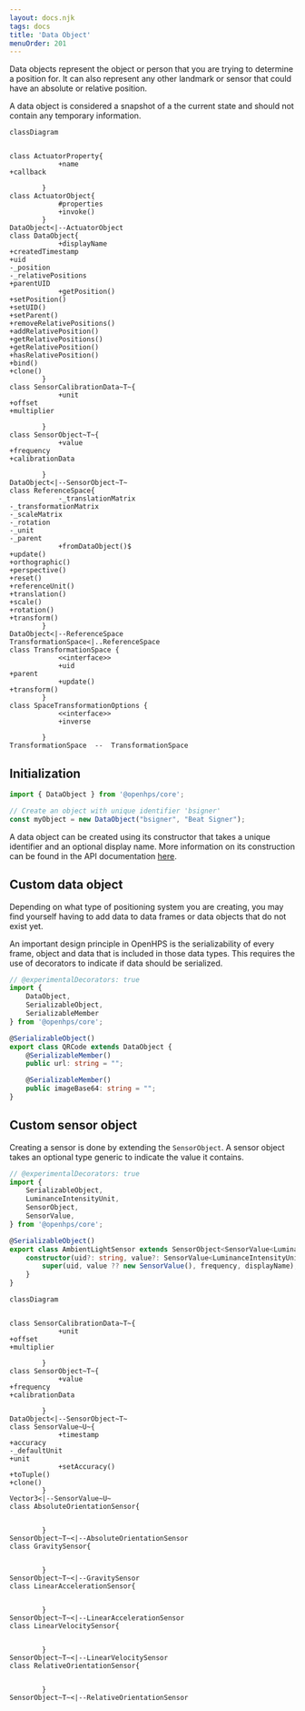 ```yaml
---
layout: docs.njk
tags: docs
title: 'Data Object'
menuOrder: 201
---
```

Data objects represent the object or person that you are trying to determine a position for. It can also represent
any other landmark or sensor that could have an absolute or relative position.

A data object is considered a snapshot of a the current state and should not contain any temporary information.

```mermaid
classDiagram


class ActuatorProperty{
            +name
+callback
            
        }
class ActuatorObject{
            #properties
            +invoke()
        }
DataObject<|--ActuatorObject
class DataObject{
            +displayName
+createdTimestamp
+uid
-_position
-_relativePositions
+parentUID
            +getPosition()
+setPosition()
+setUID()
+setParent()
+removeRelativePositions()
+addRelativePosition()
+getRelativePositions()
+getRelativePosition()
+hasRelativePosition()
+bind()
+clone()
        }
class SensorCalibrationData~T~{
            +unit
+offset
+multiplier
            
        }
class SensorObject~T~{
            +value
+frequency
+calibrationData
            
        }
DataObject<|--SensorObject~T~
class ReferenceSpace{
            -_translationMatrix
-_transformationMatrix
-_scaleMatrix
-_rotation
-_unit
-_parent
            +fromDataObject()$
+update()
+orthographic()
+perspective()
+reset()
+referenceUnit()
+translation()
+scale()
+rotation()
+transform()
        }
DataObject<|--ReferenceSpace
TransformationSpace<|..ReferenceSpace
class TransformationSpace {
            <<interface>>
            +uid
+parent
            +update()
+transform()
        }
class SpaceTransformationOptions {
            <<interface>>
            +inverse
            
        }
TransformationSpace  --  TransformationSpace
```

## Initialization
```ts twoslash
import { DataObject } from '@openhps/core';

// Create an object with unique identifier 'bsigner'
const myObject = new DataObject("bsigner", "Beat Signer");
```

A data object can be created using its constructor that takes a unique identifier and an optional display name. More information on its construction can be found in the API documentation [here](https://openhps.org/docs/core/classes/dataobject.html#constructor).

## Custom data object
Depending on what type of positioning system you are creating, you may find yourself
having to add data to data frames or data objects that do not exist yet.

An important design principle in OpenHPS is the serializability of every frame, object and data that is included in
those data types. This requires the use of decorators to indicate if data should be serialized.

```ts twoslash
// @experimentalDecorators: true
import { 
    DataObject,
    SerializableObject,
    SerializableMember
} from '@openhps/core';

@SerializableObject()
export class QRCode extends DataObject {
    @SerializableMember()
    public url: string = "";

    @SerializableMember()
    public imageBase64: string = "";
}
```

## Custom sensor object
Creating a sensor is done by extending the `SensorObject`. A sensor object takes an optional type generic to indicate the value it contains.

```ts twoslash
// @experimentalDecorators: true
import { 
    SerializableObject, 
    LuminanceIntensityUnit,
    SensorObject,
    SensorValue,
} from '@openhps/core';

@SerializableObject()
export class AmbientLightSensor extends SensorObject<SensorValue<LuminanceIntensityUnit>> {
    constructor(uid?: string, value?: SensorValue<LuminanceIntensityUnit>, frequency?: number, displayName?: string) {
        super(uid, value ?? new SensorValue(), frequency, displayName);
    }
}
```

```mermaid
classDiagram


class SensorCalibrationData~T~{
            +unit
+offset
+multiplier
            
        }
class SensorObject~T~{
            +value
+frequency
+calibrationData
            
        }
DataObject<|--SensorObject~T~
class SensorValue~U~{
            +timestamp
+accuracy
-_defaultUnit
+unit
            +setAccuracy()
+toTuple()
+clone()
        }
Vector3<|--SensorValue~U~
class AbsoluteOrientationSensor{
            
            
        }
SensorObject~T~<|--AbsoluteOrientationSensor
class GravitySensor{
            
            
        }
SensorObject~T~<|--GravitySensor
class LinearAccelerationSensor{
            
            
        }
SensorObject~T~<|--LinearAccelerationSensor
class LinearVelocitySensor{
            
            
        }
SensorObject~T~<|--LinearVelocitySensor
class RelativeOrientationSensor{
            
            
        }
SensorObject~T~<|--RelativeOrientationSensor
```